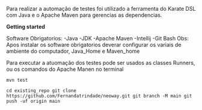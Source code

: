 Para realizar a automação de testes foi utilizado a ferramenta do Karate DSL com Java e o Apache Maven para gerencias as dependencias.

**Getting started**

Software Obrigatorios:
-Java
-JDK
-Apache Maven
-Intellij 
-Git Bash
Obs: Apos instalar os software obrigatorios deverar configurar os variais de ambiente do computador, Java_Home e Maven_home 

Para executar a atuomação dos testes pode ser usados as classes Runners, ou os comandos do Apache Manen no terminal

`mvn test`

`cd existing_repo
git clone https://github.com/Fernandatrindade/neoway.git
git branch -M main
git push -uf origin main`
